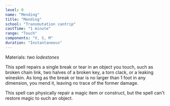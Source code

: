 ```yaml
---
level: 0
name: "Mending"
title: "Mending"
school: "Transmutation cantrip"
castTime: "1 minute"
range: "Touch"
components: "V, S, M"
duration: "Instantaneous"
---
```


Materials: *two lodestones*

This spell repairs a single break or tear in an object you touch, such as broken chain link, two halves of a broken key, a torn clack, or a leaking wineskin. As long as the break or tear is no larger than 1 foot in any dimension, you mend it, leaving no trace of the former damage.

This spell can physically repair a magic item or construct, but the spell can't restore magic to such an object.
